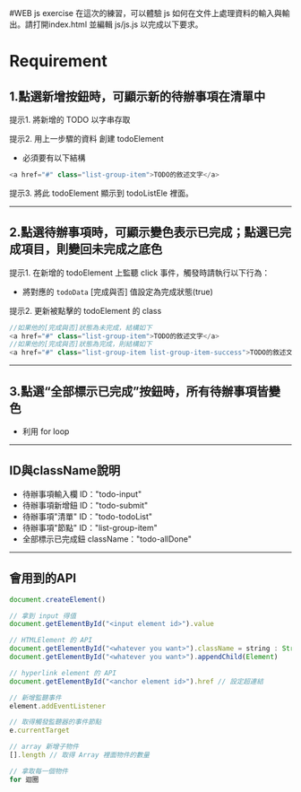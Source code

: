 #WEB js exercise 在這次的練習，可以體驗 js 如何在文件上處理資料的輸入與輸出。請打開index.html 並編輯 js/js.js 以完成以下要求。

# Requirement
## 1.點選新增按鈕時，可顯示新的待辦事項在清單中
提示1. 將新增的 TODO 以字串存取

提示2. 用上一步驟的資料 創建 todoElement
* 必須要有以下結構
```js
<a href="#" class="list-group-item">TODO的敘述文字</a>
```
提示3. 將此 todoElement 顯示到 todoListEle 裡面。

___

## 2.點選待辦事項時，可顯示變色表示已完成；點選已完成項目，則變回未完成之底色
提示1. 在新增的 todoElement 上監聽 click 事件，觸發時請執行以下行為：
* 將對應的 `todoData` [完成與否] 值設定為完成狀態(true)

提示2. 更新被點擊的 todoElement 的 class
```js
//如果他的[完成與否]狀態為未完成，結構如下
<a href="#" class="list-group-item">TODO的敘述文字</a>
//如果他的[完成與否]狀態為完成，則結構如下
<a href="#" class="list-group-item list-group-item-success">TODO的敘述文字</a>
```

___

## 3.點選“全部標示已完成”按鈕時，所有待辦事項皆變色
* 利用 for loop

___

## ID與className說明
* 待辦事項輸入欄  ID："todo-input"
* 待辦事項新增鈕  ID："todo-submit"
* 待辦事項"清單"  ID："todo-todoList"
* 待辦事項"節點"  ID："list-group-item"
* 全部標示已完成鈕  className："todo-allDone"

___

## 會用到的API
```js
document.createElement()

// 拿到 input 得值
document.getElementById("<input element id>").value  

// HTMLElement 的 API
document.getElementById("<whatever you want>").className = string : String
document.getElementById("<whatever you want>").appendChild(Element)

// hyperlink element 的 API
document.getElementById("<anchor element id>").href // 設定超連結

// 新增監聽事件
element.addEventListener

// 取得觸發監聽器的事件節點
e.currentTarget

// array 新增子物件
[].length // 取得 Array 裡面物件的數量

// 拿取每一個物件
for 迴圈
```
